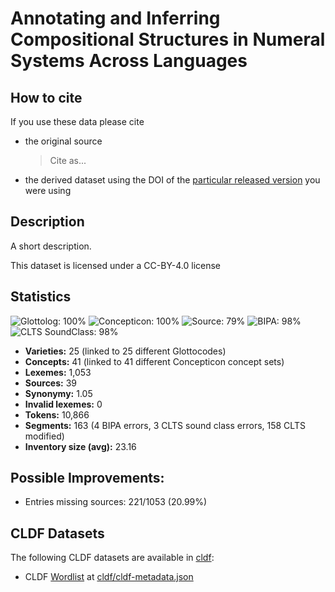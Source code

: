 # Annotating and Inferring Compositional Structures in Numeral Systems Across Languages

## How to cite

If you use these data please cite
- the original source
  > Cite as...
- the derived dataset using the DOI of the [particular released version](../../releases/) you were using

## Description


A short description.

This dataset is licensed under a CC-BY-4.0 license

## Statistics


![Glottolog: 100%](https://img.shields.io/badge/Glottolog-100%25-brightgreen.svg "Glottolog: 100%")
![Concepticon: 100%](https://img.shields.io/badge/Concepticon-100%25-brightgreen.svg "Concepticon: 100%")
![Source: 79%](https://img.shields.io/badge/Source-79%25-yellow.svg "Source: 79%")
![BIPA: 98%](https://img.shields.io/badge/BIPA-98%25-green.svg "BIPA: 98%")
![CLTS SoundClass: 98%](https://img.shields.io/badge/CLTS%20SoundClass-98%25-green.svg "CLTS SoundClass: 98%")

- **Varieties:** 25 (linked to 25 different Glottocodes)
- **Concepts:** 41 (linked to 41 different Concepticon concept sets)
- **Lexemes:** 1,053
- **Sources:** 39
- **Synonymy:** 1.05
- **Invalid lexemes:** 0
- **Tokens:** 10,866
- **Segments:** 163 (4 BIPA errors, 3 CLTS sound class errors, 158 CLTS modified)
- **Inventory size (avg):** 23.16

## Possible Improvements:



- Entries missing sources: 221/1053 (20.99%)

## CLDF Datasets

The following CLDF datasets are available in [cldf](cldf):

- CLDF [Wordlist](https://github.com/cldf/cldf/tree/master/modules/Wordlist) at [cldf/cldf-metadata.json](cldf/cldf-metadata.json)